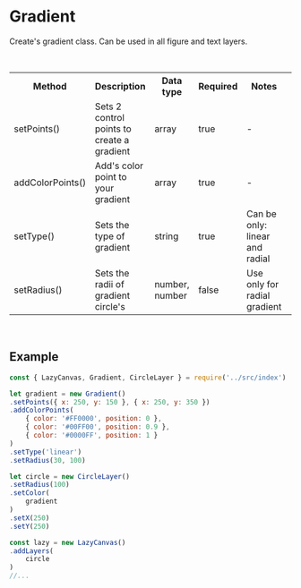 # Gradient

Create's gradient class. Can be used in all figure and text layers.

<br>

<table>
    <tr>
        <th>Method</th>
        <th>Description</th>
        <th>Data type</th>
        <th>Required</th>
        <th>Notes<th>
    </tr>
    <tr>
        <td>setPoints()</td>
        <td>Sets 2 control points to create a gradient</td>
        <td>array</td>
        <td>true</td>
        <td>-</td>
    </tr>
    <tr>
        <td>addColorPoints()</td>
        <td>Add's color point to your gradient</td>
        <td>array</td>
        <td>true</td>
        <td>-</td>
    </tr>
    <tr>
        <td>setType()</td>
        <td>Sets the type of gradient</td>
        <td>string</td>
        <td>true</td>
        <td>Can be only: linear and radial</td>
    </tr>
    <tr>
        <td>setRadius()</td>
        <td>Sets the radii of gradient circle's</td>
        <td>number, number</td>
        <td>false</td>
        <td>Use only for radial gradient</td>
    </tr>
</table>

<br>

## Example
```js
const { LazyCanvas, Gradient, CircleLayer } = require('../src/index')

let gradient = new Gradient()
.setPoints({ x: 250, y: 150 }, { x: 250, y: 350 })
.addColorPoints(
    { color: '#FF0000', position: 0 },
    { color: '#00FF00', position: 0.9 },
    { color: '#0000FF', position: 1 }
)
.setType('linear')
.setRadius(30, 100)

let circle = new CircleLayer()
.setRadius(100)
.setColor(
    gradient
)
.setX(250)
.setY(250)

const lazy = new LazyCanvas()
.addLayers(
    circle
)
//...
```